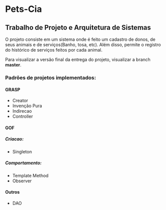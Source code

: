 # Pets-Cia

## Trabalho de Projeto e Arquitetura de Sistemas
O projeto consiste em um sistema onde é feito um cadastro de donos, de seus animais e de serviços(Banho, tosa, etc). Além disso, permite o registro do histórico de serviços feitos por cada animal.

Para visualizar a versão final da entrega do projeto, visualizar a branch **master**.

### Padrões de projetos implementados:

#### GRASP
- Creator
- Invenção Pura
- Indirecao
- Controller

#### GOF

##### Criacao:
- Singleton

##### Comportamento:
- Template Method
- Observer

#### Outros
- DAO

